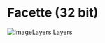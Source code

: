 Facette (32 bit)
================

[![ImageLayers Layers](https://img.shields.io/imagelayers/layers/_/wolnosciowiecnet/i686-facette.svg)](wolnosciowiecnet/i686-facette)
